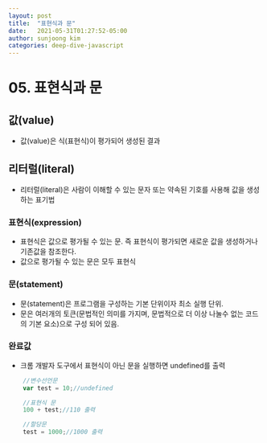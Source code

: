 ```yaml
---
layout: post
title:  "표현식과 문"
date:   2021-05-31T01:27:52-05:00
author: sunjoong kim
categories: deep-dive-javascript
---
```


# 05. 표현식과 문

## 값(value)
- 값(value)은 식(표현식)이 평가되어 생성된 결과

## 리터럴(literal)
- 리터럴(literal)은 사람이 이해할 수 있는 문자 또는 약속된 기호를 사용해 값을 생성하는 표기법

### 표현식(expression)
- 표현식은 값으로 평가될 수 있는 문. 즉 표현식이 평가되면 새로운 값을 생성하거나 기존값을 참조한다.
- 값으로 평가될 수 있는 문은 모두 표현식

### 문(statement)
- 문(statement)은 프로그램을 구성하는 기본 단위이자 최소 실행 단위.
- 문은 여러개의 토큰(문법적인 의미를 가지며, 문법적으로 더 이상 나눌수 없는 코드의 기본 요소)으로 구성 되어 있음.

### 완료값
- 크롬 개발자 도구에서 표현식이 아닌 문을 실행하면 undefined를 출력
~~~js
    //변수선언문
    var test = 10;//undefined

    //표현식 문
    100 + test;//110 출력

    //할당문
    test = 1000;//1000 출력
~~~